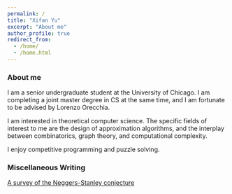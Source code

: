 ```yaml
---
permalink: /
title: "Xifan Yu"
excerpt: "About me"
author_profile: true
redirect_from: 
  - /home/
  - /home.html
---
```



### About me

I am a senior undergraduate student at the University of Chicago. I am completing a joint master degree in CS at the same time, and I am fortunate to be advised by Lorenzo Orecchia.

I am interested in theoretical computer science. The specific fields of interest to me are the design of approximation algorithms, and the interplay between combinatorics, graph theory, and computational complexity.

I enjoy competitive programming and puzzle solving.


### Miscellaneous Writing

[A survey of the Neggers-Stanley conjecture](https://xifanyu.github.io/file/A_Survey_Of_The_Neggers-Stanley_Conjecture.pdf)



